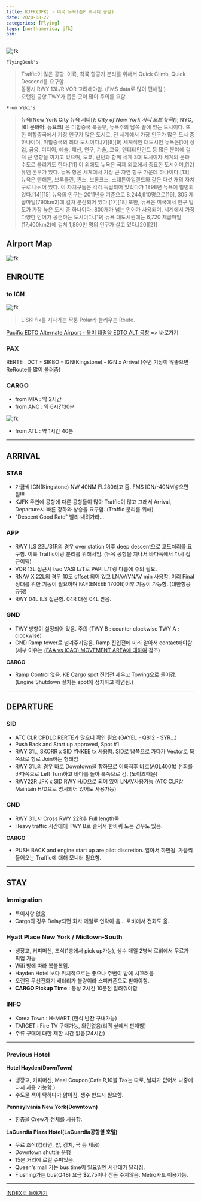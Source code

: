 ```yaml
---
title: KJFK(JFK) - 미국 뉴욕(존F 케네디 공항)
date: 2020-08-27
categories: [Flying]
tags: [northamerica, jfk]
pin:
---
```


![jfk](/img/flying/airport/jfk.jpg)

`FlyingDeuk's`
>Traffic이 많은 공항. 이륙, 착륙 항공기 분리를 위해서 Quick Climb, Quick Descend를 요구함. <br>
동풍시 RWY 13L/R VOR 고려해야함. (FMS data로 많이 편해짐.)<br>
오랜된 공항 TWY가 좁은 곳이 많아 주의를 요함.

`From Wiki's`
>**뉴욕(New York City 뉴욕 시티[*]; City of New York 시티 오브 뉴욕[*]; NYC,[6] 문화어: 뉴요크)** 은 미합중국 북동부, 뉴욕주의 남쪽 끝에 있는 도시이다. 또한 미합중국에서 가장 인구가 많은 도시로, 전 세계에서 가장 인구가 많은 도시 중 하나이며, 미합중국의 최대 도시이다.[7][8][9] 세계적인 대도시인 뉴욕은[10] 상업, 금융, 미디어, 예술, 패션, 연구, 기술, 교육, 엔터테인먼트 등 많은 분야에 걸쳐 큰 영향을 끼치고 있으며, 도쿄, 런던과 함께 세계 3대 도시이자 세계의 문화 수도로 불리기도 한다.[11] 이 외에도 뉴욕은 국제 외교에서 중요한 도시이며,[12] 유엔 본부가 있다.
뉴욕 항은 세계에서 가장 큰 자연 항구 가운데 하나이다.[13] 뉴욕은 맨해튼, 브루클린, 퀸스, 브롱크스, 스태튼아일랜드와 같은 다섯 개의 자치구로 나뉘어 있다. 이 자치구들은 각각 독립되어 있었다가 1898년 뉴욕에 합병되었다.[14][15] 뉴욕의 인구는 2011년을 기준으로 8,244,910명으로[16], 305 제곱마일(790km2)에 걸쳐 분산되어 있다.[17][18] 또한, 뉴욕은 미국에서 인구 밀도가 가장 높은 도시 중 하나이다. 800개가 넘는 언어가 사용되며, 세계에서 가장 다양한 언어가 공존하는 도시이다.[19] 뉴욕 대도시권에는 6,720 제곱마일(17,400km2)에 걸쳐 1,890만 명의 인구가 살고 있다.[20][21]

## Airport Map
![jfk](/img/flying/airport/jfk_ap.jpg)

## ENROUTE
### to ICN
![jfk](/img/flying/airport/jfk_en.jpg)
> LISKI fix를 지나가는 짝퉁 Polar라 불리우는 Route. 

[Pacific EDTO Alternate Airport - 북미 태평양 EDTO ALT 공항](/posts/edto/) => 바로가기

### PAX
RERTE : DCT - SIKBO - IGN(Kingstone) - IGN x Arrival (주변 기상이 않좋으면 ReRoute를 많이 불러줌)

### CARGO
- from MIA : 약 2시간
- from ANC : 약 6시간30분

![jfk](/img/flying/airport/atljfk.jpg)
- from ATL : 약 1시간 40분

-------

## ARRIVAL

### STAR
- 가끔씩 IGN(Kingstone) NW 40NM FL280라고 줌. FMS IGN/-40NM넣으면 됨!!!
- KJFK 주변에 공항에 다른 공항들이 많아 Traffic이 많고 그래서 Arrival, Departure시 빠른 강하와 상승을 요구함. (Traffic 분리를 위해)
- "Descent Good Rate" 빨리 내려가라...

### APP
- RWY ILS 22L/31R의 경우 over station 이후 deep descent으로 고도처리를 요구함. 이륙 Traffic이랑 분리를 위해서임. (뉴욕 공항을 지나서 바다쪽에서 다시 접근이됨)
- VOR 13L 접근시 two VASI L/T로 PAPI L/T랑 다름에 주의 필요.
- RNAV X 22L의 경우 10도 offset 되어 있고 LNAV/VNAV min 사용함. 미리 Final 정대를 위한 기동이 필요하며 FAF(ENEEE 1700ft)이후 기동이 가능함. (대한항공 규정)
- RWY 04L ILS 접근함. 04R 대신 04L 받음.

### GND
- TWY 방향이 설정되어 있음. 주의 (TWY B : counter clockwise  TWY A : clockwise)
- GND Ramp tower로 넘겨주지않음. Ramp 진입전에 미리 알아서 contact해야함. (세부 이유는 [(FAA vs ICAO) MOVEMENT AREA에 대하여](/posts/movement/)       참조)

**CARGO**
- Ramp Control 없음. KE Cargo spot 진입전 세우고 Towing으로 들어감. (Engine Shutdown 절차는 spot에 정지하고 하면됨.)

------

## DEPARTURE
### SID
- ATC CLR CPDLC RERTE가 많으니 확인 필요 (GAYEL - Q812 - SYR...)
- Push Back and Start up approved, Spot #1
- RWY 31L, SKORR x SID YNKEE tx 사용함. SID로 남쪽으로 가다가 Vector로 북쪽으로 항로 Join하는 형태임
- RWY 31L의 경우 바로 Downtown을 향하므로 이륙직후 바로(AGL400ft) 선회를 바다쪽으로 Left Turn하고 바다를 돌아 북쪽으로 감. (노이즈때문)
- RWY22R JFK x SID RWY H/D으로 되어 있어 LNAV사용가능 (ATC CLR상 Maintain H/D으로 명시되어 있어도 사용가능)

### GND
- RWY 31L시 Cross RWY 22R후 Full length줌
- Heavy traffic 시간대에 TWY B로 줄서서 한바퀴 도는 경우도 있음.

**CARGO**
  - PUSH BACK and engine start up are pilot discretion. 알아서 하면됨. 가끔씩 들어오는 Traffic에 대해 모니터 필요함.

--------

## STAY
### Immigration
- 특이사항 없음
- Cargo의 경우 Delay되면 회사 메일로 연락이 옴... 로비에서 전화도 옮.

### Hyatt Place New York / Midtown-South
- 냉장고, 커피머신, 조식(1층에서 pick up가능), 생수 매일 2병씩 로비에서 무료가 픽업 가능
- Wifi 방에 따라 복불복임.
- Hayden Hotel 보다 위치적으로는 좋으나 주변이 밤에 시끄러움
- 오랜된 무선전화기 배터리가 불량이라 스피커폰으로 받아야함.
- **CARGO Pickup Time** : 통상 2시간 10분전 알려줘야함

### INFO
- Korea Town : H-MART (한식 반찬 구내가능)
- TARGET : Fire TV 구매가능, 와인없음(리쿼 샆에서 판매함)
- 주류 구매에 대한 제한 시간 없음(24시간)

----

### Previous Hotel
**Hotel Hayden(DownTown)**
- 냉장고, 커피머신, Meal Coupon(Cafe R,10불 Tax는 따로, 날짜가 없어서 나중에 다시 사용 가능함.)
- 수도물 색이 탁하다가 맑아짐. 생수 반드시 필요함.

**Pennsylvania New York(Downtown)**
- 한층을 Crew가 전체를 사용함.

**LaGuardia Plaza Hotel(LaGuardia공항옆 호텔)**
- 무료 조식(컵라면, 밥, 김치, 국 등 제공)
- Downtown shuttle 운행
- 15분 거리에 로컬 슈퍼있음.
- Queen's mall 가는 bus time이 일요일엔 시간대가 달라짐.
- Flushing가는 bus(Q48) 요금 $2.75이나 잔돈 주지않음. Metro카드 이용가능.

----

[INDEX로 돌아가기](/posts/NorthAmerica/)

